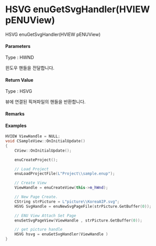 # HSVG enuGetSvgHandler\(HVIEW pENUView\)

HSVG enuGetSvgHandler\(HVIEW pENUView\)

#### Parameters

Type : HWND

윈도우 핸들을 전달합니다.

#### Return Value

Type : HSVG

뷰에 연결된 픽쳐파일의 핸들을 반환합니다.

#### Remarks

#### Examples

```cpp
HVIEW ViewHandle = NULL; 
void CSampleView::OnInitialUpdate() 
{ 
    CView::OnInitialUpdate(); 

    enuCreateProject(); 

    // Load Project
    enuLoadProjectFile(L"Project\\sample.enup"); 

    // Create View
    ViewHandle = enuCreateView(this->m_hWnd); 

    // New Page Create. 
    CString strPicture = L"picture\\KoreaAIP.svg"; 
    HSVG SvgHandle = enuNewSvgPageFile(strPicture.GetBuffer(0)); 

    // ENU View Attach Set Page 
    enuSetSvgPageView(ViewHandle , strPicture.GetBuffer(0)); 

    // get picture handle
    HSVG hsvg = enuGetSvgHandler(ViewHandle )
}
```



